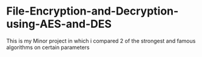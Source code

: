 # File-Encryption-and-Decryption-using-AES-and-DES
This is my Minor project in which i compared 2 of the strongest and famous algorithms on certain parameters

